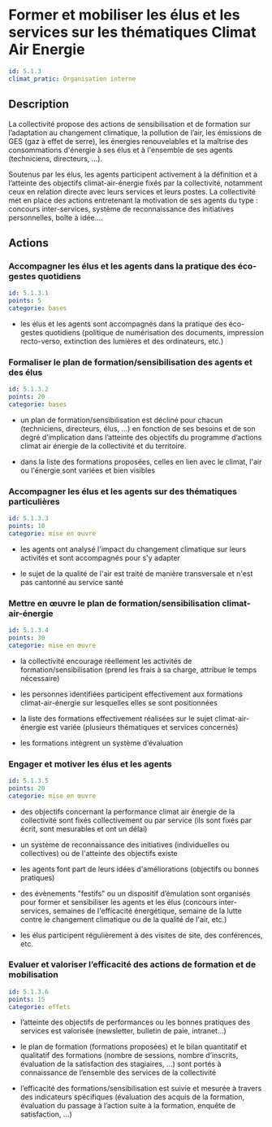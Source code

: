 # Former et mobiliser les élus et les services sur les thématiques Climat Air Energie
```yaml
id: 5.1.3
climat_pratic: Organisation interne
```
## Description
La collectivité propose des actions de sensibilisation et de formation sur l’adaptation au changement climatique, la pollution de l’air, les émissions de GES (gaz à effet de serre), les énergies renouvelables et la maîtrise des consommations d'énergie à ses élus et à l'ensemble de ses agents (techniciens, directeurs, …). 

Soutenus par les élus, les agents participent activement à la définition et à l’atteinte des objectifs climat-air-énergie fixés par la collectivité, notamment ceux en relation directe avec leurs services et leurs postes.  La collectivité met en place des actions entretenant la motivation de ses agents du type : concours inter-services, système de reconnaissance des initiatives personnelles, boîte à idée….



## Actions
### Accompagner les élus et les agents dans la pratique des éco-gestes quotidiens
```yaml
id: 5.1.3.1
points: 5
categorie: bases
```
- les élus et les agents sont accompagnés dans la pratique des éco-gestes quotidiens (politique de numérisation des documents, impression recto-verso, extinction des lumières et des ordinateurs, etc.)




### Formaliser le plan de formation/sensibilisation des agents et des élus
```yaml
id: 5.1.3.2
points: 20
categorie: bases
```
- un plan de formation/sensibilisation est décliné pour chacun (techniciens, directeurs, élus, …) en fonction de ses besoins et de son degré d’implication dans l’atteinte des objectifs du programme d’actions climat air énergie de la collectivité et du territoire. 

- dans la liste des formations proposées, celles en lien avec le climat, l'air ou l'énergie sont variées et bien visibles






### Accompagner les élus et les agents sur des thématiques particulières
```yaml
id: 5.1.3.3
points: 10
categorie: mise en œuvre
```
 - les agents ont analysé l'impact du changement climatique sur leurs activités et sont accompagnés pour s'y adapter

 - le sujet de la qualité de l'air est traité de manière transversale et n'est pas cantonné au service santé




### Mettre en œuvre le plan de formation/sensibilisation climat-air-énergie
```yaml
id: 5.1.3.4
points: 30
categorie: mise en œuvre
```
- la collectivité encourage réellement les activités de formation/sensibilisation (prend les frais à sa charge, attribue le temps nécessaire)

- les personnes identifiées participent effectivement aux formations climat-air-énergie sur lesquelles elles se sont positionnées

- la liste des formations effectivement réalisées sur le sujet climat-air-énergie est variée (plusieurs thématiques et services concernés)

- les formations intègrent un système d’évaluation




### Engager et motiver les élus et les agents
```yaml
id: 5.1.3.5
points: 20
categorie: mise en œuvre
```
- des objectifs concernant la performance climat air énergie de la collectivité sont fixés collectivement ou par service (ils sont fixés par écrit, sont mesurables et ont un délai)

- un système de reconnaissance des initiatives (individuelles ou collectives) ou de l'atteinte des objectifs existe

- les agents font part de leurs idées d'améliorations (objectifs ou bonnes pratiques)

- des évènements "festifs" ou un dispositif d’émulation sont organisés pour former et sensibiliser les agents et les élus (concours inter-services, semaines de l'efficacité énergétique, semaine de la lutte contre le changement climatique ou de la qualité de l'air, etc.) 

- les élus participent régulièrement à des visites de site, des conférences, etc.






### Evaluer et valoriser l’efficacité des actions de formation et de mobilisation
```yaml
id: 5.1.3.6
points: 15
categorie: effets
```
- l’atteinte des objectifs de performances ou les bonnes pratiques des services est valorisée (newsletter, bulletin de paie, intranet…)

- le plan de formation (formations proposées) et le bilan quantitatif et qualitatif des formations (nombre de sessions, nombre d’inscrits, évaluation de la satisfaction des stagiaires, ...) sont portés à connaissance de l’ensemble des services de la collectivité

- l’efficacité des formations/sensibilisation est suivie et mesurée à travers des indicateurs spécifiques (évaluation des acquis de la formation, évaluation du passage à l’action suite à la formation, enquête de satisfaction, …) 









